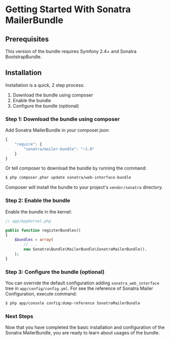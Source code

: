 Getting Started With Sonatra MailerBundle
=========================================

## Prerequisites

This version of the bundle requires Symfony 2.4+ and Sonatra BootstrapBundle.

## Installation

Installation is a quick, 2 step process:

1. Download the bundle using composer
2. Enable the bundle
3. Configure the bundle (optional)

### Step 1: Download the bundle using composer

Add Sonatra MailerBundle in your composer.json:

```js
{
    "require": {
        "sonatra/mailer-bundle": "~1.0"
    }
}
```

Or tell composer to download the bundle by running the command:

```bash
$ php composer.phar update sonatra/web-interface-bundle
```

Composer will install the bundle to your project's `vendor/sonatra` directory.

### Step 2: Enable the bundle

Enable the bundle in the kernel:

```php
// app/AppKernel.php

public function registerBundles()
{
    $bundles = array(
        // ...
        new Sonatra\Bundle\MailerBundle\SonatraMailerBundle(),
    );
}
```

### Step 3: Configure the bundle (optional)

You can override the default configuration adding `sonatra_web_interface` tree in `app/config/config.yml`.
For see the reference of Sonatra Mailer Configuration, execute command:

```bash
$ php app/console config:dump-reference SonatraMailerBundle
```

### Next Steps

Now that you have completed the basic installation and configuration of the
Sonatra MailerBundle, you are ready to learn about usages of the bundle.
